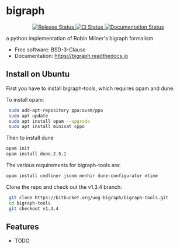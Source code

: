 # bigraph


<p align="center">
<a href="https://pypi.python.org/pypi/bigraph">
    <img src="https://img.shields.io/pypi/v/bigraph.svg"
        alt = "Release Status">
</a>

<a href="https://github.com/prismofeverything/bigraph/actions">
    <img src="https://github.com/prismofeverything/bigraph/actions/workflows/main.yml/badge.svg?branch=release" alt="CI Status">
</a>

<a href="https://bigraph.readthedocs.io/en/latest/?badge=latest">
    <img src="https://readthedocs.org/projects/bigraph/badge/?version=latest" alt="Documentation Status">
</a>

</p>


a python implementation of Robin Milner's bigraph formalism


* Free software: BSD-3-Clause
* Documentation: <https://bigraph.readthedocs.io>


## Install on Ubuntu

First you have to install bigraph-tools, which requires opam and dune.

To install opam: 

```bash
 sudo add-apt-repository ppa:avsm/ppa
 sudo apt update
 sudo apt install opam --upgrade
 sudo apt install minisat cppo
```

Then to install dune

```bash
opam init
opam install dune.2.5.1
```

The various requirements for bigraph-tools are:

```bash
opam install cmdliner jsonm menhir dune-configurator mtime
```

Clone the repo and check out the v1.3.4 branch:

```bash
 git clone https://bitbucket.org/uog-bigraph/bigraph-tools.git
 cd bigraph-tools
 git checkout v1.3.4
```


## Features

* TODO

